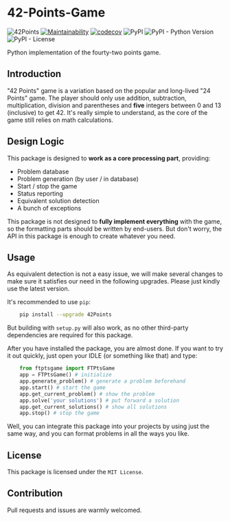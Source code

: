 # 42-Points-Game
![42Points](https://github.com/T0nyX1ang/42-Points-Game/workflows/42Points/badge.svg)
[![Maintainability](https://api.codeclimate.com/v1/badges/9502c3fcb954f16254cf/maintainability)](https://codeclimate.com/github/T0nyX1ang/42-Points-Game/maintainability)
[![codecov](https://codecov.io/gh/T0nyX1ang/42-Points-Game/branch/master/graph/badge.svg)](https://codecov.io/gh/T0nyX1ang/42-Points-Game)
![PyPI](https://img.shields.io/pypi/v/42Points)
![PyPI - Python Version](https://img.shields.io/pypi/pyversions/42Points)
![PyPI - License](https://img.shields.io/pypi/l/42Points)

Python implementation of the fourty-two points game. 

## Introduction
"42 Points" game is a variation based on the popular and long-lived "24 Points" game. The player should only use addition, subtraction, multiplication, division and parentheses and __five__ integers between 0 and 13 (inclusive) to get 42. It's really simple to understand, as the core of the game still relies on math calculations.

## Design Logic
This package is designed to __work as a core processing part__, providing:
* Problem database
* Problem generation (by user / in database)
* Start / stop the game
* Status reporting
* Equivalent solution detection
* A bunch of exceptions

This package is not designed to __fully implement everything__ with the game, so the formatting parts should be written by end-users. But don't worry, the API in this package is enough to create whatever you need.

## Usage
As equivalent detection is not a easy issue, we will make several changes to make sure it satisfies our need in the following upgrades. Please just kindly use the latest version.

It's recommended to use `pip`:
```bash
    pip install --upgrade 42Points
```

But building with `setup.py` will also work, as no other third-party dependencies are required for this package.

After you have installed the package, you are almost done. If you want to try it out quickly, just open your IDLE (or something like that) and type:
```py
    from ftptsgame import FTPtsGame
    app = FTPtsGame() # initialize
    app.generate_problem() # generate a problem beforehand
    app.start() # start the game
    app.get_current_problem() # show the problem
    app.solve('your solutions') # put forward a solution
    app.get_current_solutions() # show all solutions
    app.stop() # stop the game
```

Well, you can integrate this package into your projects by using just the same way, and you can format problems in all the ways you like.

## License
This package is licensed under the `MIT License`.

## Contribution
Pull requests and issues are warmly welcomed. 
